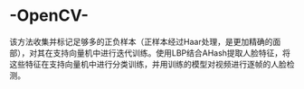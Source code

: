 # -OpenCV-
该方法收集并标记足够多的正负样本（正样本经过Haar处理，是更加精确的面部），对其在支持向量机中进行迭代训练。使用LBP结合AHash提取人脸特征，将这些特征在支持向量机中进行分类训练，并用训练的模型对视频进行逐帧的人脸检测。
